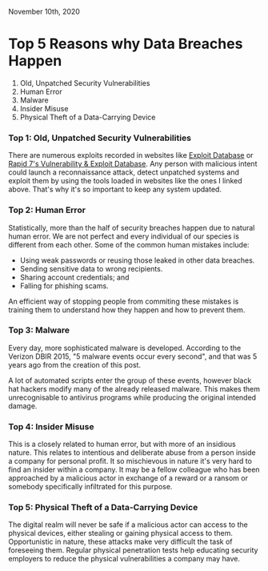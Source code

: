 November 10th, 2020

# Top 5 Reasons why Data Breaches Happen

1. Old, Unpatched Security Vulnerabilities
2. Human Error
3. Malware
4. Insider Misuse
5. Physical Theft of a Data-Carrying Device

### Top 1: Old, Unpatched Security Vulnerabilities
There are numerous exploits recorded in websites like [Exploit Database](https://www.exploit-db.com/) or [Rapid 7's Vulnerability & Exploit Database](https://www.rapid7.com/db/). 
Any person with malicious intent could launch a reconnaissance attack, detect unpatched systems and exploit them by using the tools loaded in websites like the ones I linked above.
That's why it's so important to keep any system updated.

### Top 2: Human Error
Statistically, more than the half of security breaches happen due to natural human error. We are not perfect and every individual of our species is different from each other. Some of the common human mistakes include:
* Using weak passwords or reusing those leaked in other data breaches.
* Sending sensitive data to wrong recipients.
* Sharing account credentials; and
* Falling for phishing scams.

An efficient way of stopping people from commiting these mistakes is training them to understand how they happen and how to prevent them.

### Top 3: Malware
Every day, more sophisticated malware is developed. According to the Verizon DBIR 2015, "5 malware events occur every second", and that was 5 years ago from the creation of this post.

A lot of automated scripts enter the group of these events, however black hat hackers modify many of the already released malware. This makes them unrecognisable to antivirus programs while producing the original intended damage.

### Top 4: Insider Misuse
This is a closely related to human error, but with more of an insidious nature. This relates to intentious and deliberate abuse from a person inside a company for personal profit.
It so mischievous in nature it's very hard to find an insider within a company. It may be a fellow colleague who has been approached by a malicious actor in exchange of a reward or a ransom or somebody specifically infiltrated for this purpose.

### Top 5: Physical Theft of a Data-Carrying Device
The digital realm will never be safe if a malicious actor can access to the physical devices, either stealing or gaining physical access to them. Opportunistic in nature, these attacks make very difficult the task of foreseeing them. Regular physical penetration tests help educating security employers to reduce the physical vulnerabilities a company may have.